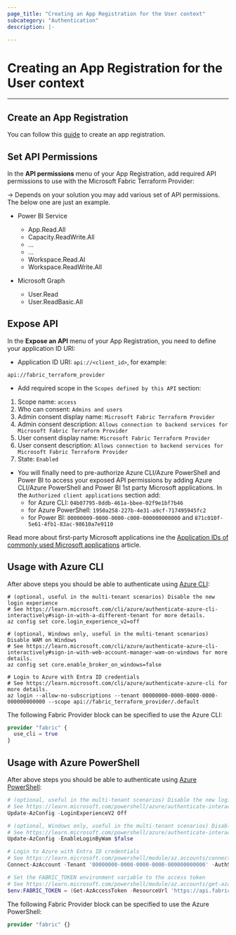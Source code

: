```yaml
---
page_title: "Creating an App Registration for the User context"
subcategory: "Authentication"
description: |-

---
```


# Creating an App Registration for the User context

---

## Create an App Registration

You can follow this [guide](https://learn.microsoft.com/entra/identity-platform/quickstart-register-app#register-an-application) to create an app registration.

## Set API Permissions

In the **API permissions** menu of your App Registration, add required API permissions to use with the Microsoft Fabric Terraform Provider:

-> Depends on your solution you may add various set of API permissions. The below one are just an example.

- Power BI Service
  - App.Read.All
  - Capacity.ReadWrite.All
  - ...
  - ...
  - Workspace.Read.Al
  - Workspace.ReadWrite.All

- Microsoft Graph
  - User.Read
  - User.ReadBasic.All

## Expose API

In the **Expose an API** menu of your App Registration, you need to define your application ID URI:

- Application ID URI: `api://<client_id>`, for example:

```text
api://fabric_terraform_provider
```

- Add required scope in the `Scopes defined by this API` section:

1. Scope name: `access`
1. Who can consent: `Admins and users`
1. Admin consent display name: `Microsoft Fabric Terraform Provider`
1. Admin consent description: `Allows connection to backend services for Microsoft Fabric Terraform Provider`
1. User consent display name: `Microsoft Fabric Terraform Provider`
1. User consent description: `Allows connection to backend services for Microsoft Fabric Terraform Provider`
1. State: `Enabled`

- You will finally need to pre-authorize Azure CLI/Azure PowerShell and Power BI to access your exposed API permissions by adding Azure CLI/Azure PowerShell and Power BI 1st party Microsoft applications. In the `Authorized client applications` section add:
  - for Azure CLI: `04b07795-8ddb-461a-bbee-02f9e1bf7b46`
  - for Azure PowerShell: `1950a258-227b-4e31-a9cf-717495945fc2`
  - for Power BI: `00000009-0000-0000-c000-000000000000` and `871c010f-5e61-4fb1-83ac-98610a7e9110`

Read more about first-party Microsoft applications ine the [Application IDs of commonly used Microsoft applications](https://learn.microsoft.com/troubleshoot/azure/entra/entra-id/governance/verify-first-party-apps-sign-in#application-ids-of-commonly-used-microsoft-applications) article.

## Usage with Azure CLI

After above steps you should be able to authenticate using [Azure CLI](https://learn.microsoft.com/cli/azure/):

```shell
# (optional, useful in the multi-tenant scenarios) Disable the new login experience
# See https://learn.microsoft.com/cli/azure/authenticate-azure-cli-interactively#sign-in-with-a-different-tenant for more details.
az config set core.login_experience_v2=off

# (optional, Windows only, useful in the multi-tenant scenarios) Disable WAM on Windows
# See https://learn.microsoft.com/cli/azure/authenticate-azure-cli-interactively#sign-in-with-web-account-manager-wam-on-windows for more details.
az config set core.enable_broker_on_windows=false

# Login to Azure with Entra ID credentials
# See https://learn.microsoft.com/cli/azure/authenticate-azure-cli for more details.
az login --allow-no-subscriptions --tenant 00000000-0000-0000-0000-000000000000 --scope api://fabric_terraform_provider/.default
```

The following Fabric Provider block can be specified to use the Azure CLI:

```terraform
provider "fabric" {
  use_cli = true
}
```

## Usage with Azure PowerShell

After above steps you should be able to authenticate using [Azure PowerShell](https://learn.microsoft.com/powershell/azure/):

```powershell
# (optional, useful in the multi-tenant scenarios) Disable the new login experience
# See https://learn.microsoft.com/powershell/azure/authenticate-interactive#disable-the-new-login-experience for more details.
Update-AzConfig -LoginExperienceV2 Off

# (optional, Windows only, useful in the multi-tenant scenarios) Disable WAM on Windows
# See https://learn.microsoft.com/powershell/azure/authenticate-interactive#web-account-manager-wam for more details.
Update-AzConfig -EnableLoginByWam $false

# Login to Azure with Entra ID credentials
# See https://learn.microsoft.com/powershell/module/az.accounts/connect-azaccount for more details.
Connect-AzAccount -Tenant '00000000-0000-0000-0000-000000000000' -AuthScope 'api://fabric_terraform_provider'

# Set the FABRIC_TOKEN environment variable to the access token
# See https://learn.microsoft.com/powershell/module/az.accounts/get-azaccesstoken for more details.
$env:FABRIC_TOKEN = (Get-AzAccessToken -ResourceUrl 'https://api.fabric.microsoft.com').Token
```

The following Fabric Provider block can be specified to use the Azure PowerShell:

```terraform
provider "fabric" {}
```
